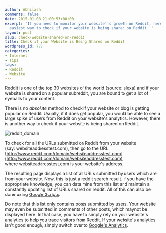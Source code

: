 ```yaml
---
author: Abhilash
comments: false
date: 2015-01-08 21:00:53+00:00
excerpt: 'If you need to monitor your website''s growth on Reddit, here is the most
  easiest way to check if your website is being shared on Reddit. '
layout: post
slug: check-website-shared-on-reddit
title: Check if your Website is Being Shared on Reddit
wordpress_id: 778
categories:
- Internet
- Tips
tags:
- Reddit
- Website
---
```


Reddit is one of the top 30 websites of the world (source: [alexa](http://www.alexa.com/siteinfo/reddit.com)) and if your website is shared on a popular subreddit, you are bound to get a lot of eyeballs to your content.

There is no _absolute_ method to check if your website or blog is getting popular on Reddit. Usually, if it does get popular, you would be able to see a large spike of users from Reddit on your website's analytics. However, there is another way to check if your website is being shared on Reddit.

![reddit_domain](http://img.techcovered.org/tc/reddit_domain.png)

To check for all the URLs submitted on Reddit from your website (say: websiteaddresstest.com), then go to the URL [http://www.reddit.com/domain/websiteaddresstest.com](http://www.reddit.com/domain/websiteaddresstest.com) where websiteaddresstest.com is your website's address.

The resulting page displays a list of all URLs submitted by users which are from your website. Now, this is just a reddit search result. If you have the appropriate knowledge, you can data mine from this list and maintain a constantly updating list of URLs shared on reddit. All of this can also be done using [Google Scripts](https://developers.google.com/apps-script/).

Do note that this list only contains posts submitted by users. Your website may even be submitted in comments of other posts, which maynot be displayed here. In that case, you have to simply rely on your website's analytics to help you trace visitors from Reddit. If your website's analytics isn't good enough, simply switch over to [Google's Analytics](www.google.com/analytics).



